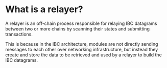 # What is a relayer?

A relayer is an off-chain process responsible for relaying IBC datagrams between two or more chains by scanning their states and submitting transactions. 

This is because in the IBC architecture, modules are not directly sending messages to each other over networking infrastructure, but instead they create and store the data to be retrieved and used by a relayer to build the IBC datagrams.

 